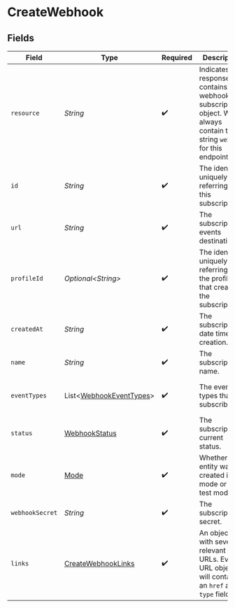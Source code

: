 # CreateWebhook


## Fields

| Field                                                                                                                      | Type                                                                                                                       | Required                                                                                                                   | Description                                                                                                                | Example                                                                                                                    |
| -------------------------------------------------------------------------------------------------------------------------- | -------------------------------------------------------------------------------------------------------------------------- | -------------------------------------------------------------------------------------------------------------------------- | -------------------------------------------------------------------------------------------------------------------------- | -------------------------------------------------------------------------------------------------------------------------- |
| `resource`                                                                                                                 | *String*                                                                                                                   | :heavy_check_mark:                                                                                                         | Indicates the response contains a webhook subscription object. Will always contain the string `webhook` for this endpoint. | webhook                                                                                                                    |
| `id`                                                                                                                       | *String*                                                                                                                   | :heavy_check_mark:                                                                                                         | The identifier uniquely referring to this subscription.                                                                    | hook_tNP6fpF9fLJpFWziRcgiH                                                                                                 |
| `url`                                                                                                                      | *String*                                                                                                                   | :heavy_check_mark:                                                                                                         | The subscription's events destination.                                                                                     | https://example.com/webhook-endpoint                                                                                       |
| `profileId`                                                                                                                | *Optional\<String>*                                                                                                        | :heavy_check_mark:                                                                                                         | The identifier uniquely referring to the profile that created the subscription.                                            | pfl_YyoaNFjtHc                                                                                                             |
| `createdAt`                                                                                                                | *String*                                                                                                                   | :heavy_check_mark:                                                                                                         | The subscription's date time of creation.                                                                                  | 2023-01-01T12:00:00Z                                                                                                       |
| `name`                                                                                                                     | *String*                                                                                                                   | :heavy_check_mark:                                                                                                         | The subscription's name.                                                                                                   | Profile Updates Webhook                                                                                                    |
| `eventTypes`                                                                                                               | List\<[WebhookEventTypes](../../models/components/WebhookEventTypes.md)>                                                   | :heavy_check_mark:                                                                                                         | The events types that are subscribed.                                                                                      | [<br/>"sales-invoice.paid, sales-invoice.canceled"<br/>]                                                                   |
| `status`                                                                                                                   | [WebhookStatus](../../models/components/WebhookStatus.md)                                                                  | :heavy_check_mark:                                                                                                         | The subscription's current status.                                                                                         | enabled                                                                                                                    |
| `mode`                                                                                                                     | [Mode](../../models/components/Mode.md)                                                                                    | :heavy_check_mark:                                                                                                         | Whether this entity was created in live mode or in test mode.                                                              | live                                                                                                                       |
| `webhookSecret`                                                                                                            | *String*                                                                                                                   | :heavy_check_mark:                                                                                                         | The subscription's secret.                                                                                                 | secret                                                                                                                     |
| `links`                                                                                                                    | [CreateWebhookLinks](../../models/components/CreateWebhookLinks.md)                                                        | :heavy_check_mark:                                                                                                         | An object with several relevant URLs. Every URL object will contain an `href` and a `type` field.                          |                                                                                                                            |